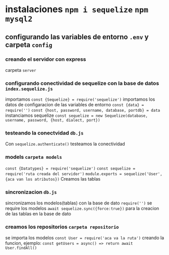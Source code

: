 # instalaciones `npm i sequelize` `npm mysql2`

## configurando las variables de entorno `.env` y carpeta `config`

### creando el servidor con express

carpeta `server`

### configurando conectividad de sequelize con la base de datos `index.sequelize.js`

importamos `const {Sequelize} = require('sequelize')`
importamos los datos de configaracion de las variables de entorno `const {data} = require('')`
`const {host, password, username, database, portdb} = data`
instanciamos sequelize
`const sequelize = new Sequelize(database, username, password, {host, dialect, port})`

### testeando la conectvidad `db.js`

Con `sequelize.authenticate()` testeamos la conectividad

### models `carpeta models`

`const {Datatypes} = require('sequelize')`
`const sequelize = require('ruta creada del servidor')`
`module.exports = sequelize('User', {aca van los atributos})`
Creamos las tablas

### sincronizacion `db.js`

sincronizamos los modelos(tablas) con la base de dato
`require('')` se require los modelos
`await sequelize.sync({force:true})` para la creacion de las tablas en la base de dato

### creamos los repositorios `carpeta repositorio`

se importa los modelos
`const User = require('aca va la ruta')`
creando la funcion, ejemplo:
`const getUsers = async() => return await User.findAll()`
